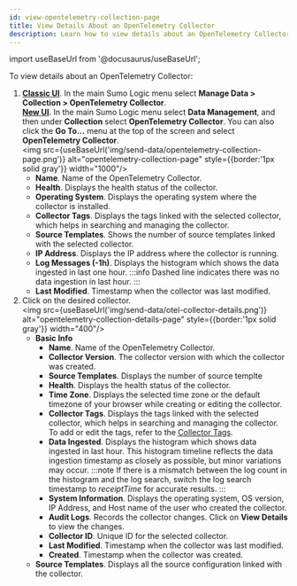 ```yaml
---
id: view-opentelemetry-collection-page
title: View Details About an OpenTelemetry Collector
description: Learn how to view details about an OpenTelemetry Collector.
---
```


import useBaseUrl from '@docusaurus/useBaseUrl';

To view details about an OpenTelemetry Collector:

1. [**Classic UI**](/docs/get-started/sumo-logic-ui-classic). In the main Sumo Logic menu select **Manage Data > Collection > OpenTelemetry Collector**. <br/>[**New UI**](/docs/get-started/sumo-logic-ui). In the main Sumo Logic menu select **Data Management**, and then under **Collection** select **OpenTelemetry Collector**. You can also click the **Go To...** menu at the top of the screen and select **OpenTelemetry Collector**. <br/><img src={useBaseUrl('img/send-data/opentelemetry-collection-page.png')} alt="opentelemetry-collection-page" style={{border:'1px solid gray'}} width="1000"/>
    - **Name**. Name of the OpenTelemetry Collector.
    - **Health**. Displays the health status of the collector.
    - **Operating System**. Displays the operating system where the collector is installed.
    - **Collector Tags**. Displays the tags linked with the selected collector, which helps in searching and managing the collector.
    - **Source Templates**. Shows the number of source templates linked with the selected collector.
    - **IP Address**. Displays the IP address where the collector is running.
    - **Log Messages (-1h)**. Displays the histogram which shows the data ingested in last one hour.
          :::info
          Dashed line indicates there was no data ingestion in last hour.
          :::
    - **Last Modified**. Timestamp when the collector was last modified.
1. Click on the desired collector.<br/><img src={useBaseUrl('img/send-data/otel-collector-details.png')} alt="opentelemetry-collection-details-page" style={{border:'1px solid gray'}} width="400"/>
    - **Basic Info**
        - **Name**. Name of the OpenTelemetry Collector.
        - **Collector Version**. The collector version with which the collector was created.
        - **Source Templates**. Displays the number of source templte 
        - **Health**. Displays the health status of the collector.
        - **Time Zone**. Displays the selected time zone or the default timezone of your browser while creating or editing the collector.
        - **Collector Tags**. Displays the tags linked with the selected collector, which helps in searching and managing the collector. To add or edit the tags, refer to the [Collector Tags](/docs/send-data/opentelemetry-collector/remote-management/source-templates/manage-source-templates/#collector-tags).
        - **Data Ingested**. Displays the histogram which shows data ingested in last hour. This histogram timeline reflects the data ingestion timestamp as closely as possible, but minor variations may occur.
            :::note
            If there is a mismatch between the log count in the histogram and the log search, switch the log search timestamp to *receiptTime* for accurate results. 
            :::
        - **System Information**. Displays the operating system, OS version, IP Address, and Host name of the user who created the collector.
        - **Audit Logs**. Records the collector changes. Click on **View Details** to view the changes.
        - **Collector ID**. Unique ID for the selected collector.
        - **Last Modified**. Timestamp when the collector was last modified.
        - **Created**. Timestamp when the collector was created.
    - **Source Templates**. Displays all the source configuration linked with the collector.
